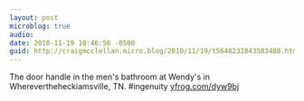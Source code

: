 ```yaml
---
layout: post
microblog: true
audio: 
date: 2010-11-19 10:46:58 -0500
guid: http://craigmcclellan.micro.blog/2010/11/19/t5648232843583488.html
---
```

The door handle in the men's bathroom at Wendy's in Wherevertheheckiamsville, TN. #ingenuity [yfrog.com/dyw9bj](http://yfrog.com/dyw9bj)
